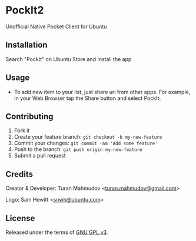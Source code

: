 # PockIt2
Unofficial Native Pocket Client for Ubuntu

## Installation
Search "PockIt" on Ubuntu Store and Install the app

## Usage
- To add new item to your list, just share url from other apps. For example, in your Web Browser tap the Share button and select PockIt.

## Contributing
1. Fork it
2. Create your feature branch: `git checkout -b my-new-feature`
3. Commit your changes: `git commit -am 'Add some feature'`
4. Push to the branch: `git push origin my-new-feature`
5. Submit a pull request

## Credits
Creator & Developer: Turan Mahmudov <[turan.mahmudov@gmail.com](mailto:turan.mahmudov@gmail.com)>

Logo: Sam Hewitt <[snwh@ubuntu.com](mailto:snwh@ubuntu.com)>

## License
Released under the terms of [GNU GPL v3](https://github.com/turanmahmudov/PockIt2/blob/master/LICENSE).

